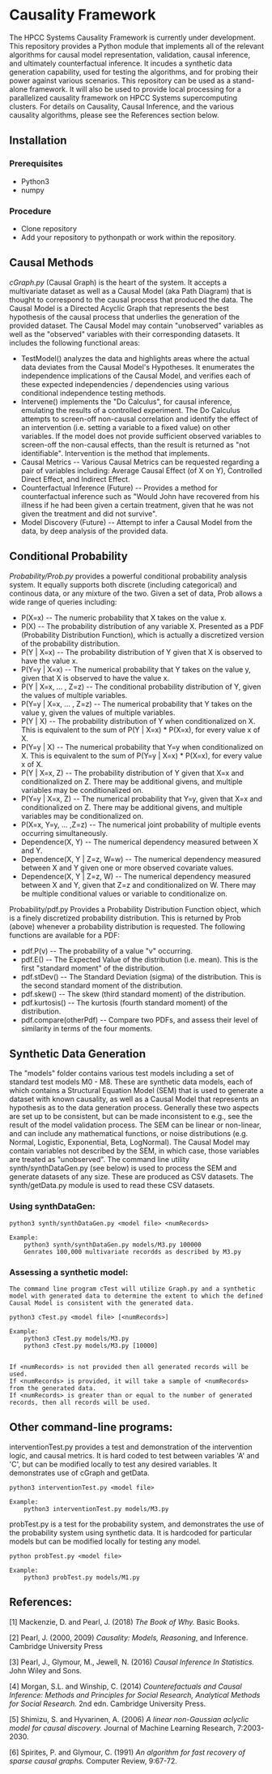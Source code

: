 # Causality Framework

The HPCC Systems Causality Framework is currently under development.  This repository provides a Python module that implements all of the relevant algorithms for causal model representation, validation, causal inference, and ultimately counterfactual inference.  It incudes a synthetic data generation capability, used for testing the algorithms, and for probing their power against various scenarios.  This repository can be used as a stand-alone framework.  It will also be used to provide local processing
for a parallelized causality framework on HPCC Systems supercomputing clusters.
For details on Causality, Causal Inference, and the various causality algorithms, please see the References section below.

## Installation
### Prerequisites
- Python3
- numpy
### Procedure
- Clone repository
- Add your repository to pythonpath or work within the repository.

## Causal Methods

_cGraph.py_ (Causal Graph) is the heart of the system.  It accepts a multivariate dataset as well as a Causal Model (aka Path Diagram) that is thought to correspond to the causal process that produced the data.  The Causal Model is a Directed Acyclic Graph that represents the best hypothesis of the causal process that underlies the generation of the provided dataset.  The Causal Model may contain "unobserved" variables as well as the "observed" variables with their corresponding datasets.  It includes the following functional areas:
- TestModel() analyzes the data and highlights areas where the actual data deviates from the Causal Model's Hypotheses.  It enumerates the independence implications of the Causal Model, and verifies each of these expected independencies / dependencies using various conditional independence testing methods.
- Intervene() implements the "Do Calculus", for causal inference, emulating the results of a controlled experiment.  The Do Calculus attempts to screen-off non-causal correlation and identify the effect of an intervention (i.e. setting a variable to a fixed value) on other variables. If the model does not provide sufficient observed variables to screen-off the non-causal effects, than the result is returned as "not identifiable".  Intervention is the method that implements.
- Causal Metrics -- Various Causal Metrics can be requested regarding a pair of variables including: Average Causal Effect (of X on Y), Controlled Direct Effect, and Indirect Effect.
- Counterfactual Inference (Future) -- Provides a method for counterfactual inference such as "Would John have recovered from his illness if he had been given a certain treatment, given that he was not given the treatment and did not survive".
- Model Discovery (Future) -- Attempt to infer a Causal Model from the data, by deep analysis of the provided data.

## Conditional Probability

_Probability/Prob.py_ provides a powerful conditional probability analysis system.  It equally supports both discrete (including categorical) and continous data, or any mixture of the two.  Given a set of data, Prob allows a wide range of queries including:
- P(X=x) -- The numeric probability that X takes on the value x.
- P(X) -- The probability distribution of any variable X.  Presented as a PDF (Probability Distribution Function), which is actually a discretized version of the probability distribution.
- P(Y | X=x) -- The probability distribution of Y given that X is observed to have the value x.
- P(Y=y | X=x) -- The numerical probability that Y takes on the value y, given that X is observed to have the value x.
- P(Y | X=x, ... , Z=z) -- The conditional probability distribution of Y, given the values of multiple variables.
- P(Y=y | X=x, ... , Z=z) -- The numerical probability that Y takes on the value y, given the values of multiple variables.
- P(Y | X) -- The probability distribution of Y when conditionalized on X.  This is equivalent to the sum of P(Y | X=x) * P(X=x), for every value x of X.
- P(Y=y | X) -- The numerical probability that Y=y when conditionalized on X.  This is equivalent to the sum of P(Y=y | X=x) * P(X=x), for every value x of X.
- P(Y | X=x, Z) -- The probability distribution of Y given that X=x and conditionalized on Z.  There may be additional givens, and multiple variables may be conditionalized on.
- P(Y=y | X=x, Z) -- The numerical probability that Y=y,  given that X=x and conditionalized on Z. There may be additional givens, and multiple variables may be conditionalized on.
- P(X=x, Y=y, ... ,Z=z) -- The numerical joint probability of multiple events occurring simultaneously.
- Dependence(X, Y) -- The numerical dependency measured between X and Y.
- Dependence(X, Y | Z=z, W=w) -- The numerical dependency measured between X and Y given one or more observed covariate values.
- Dependence(X, Y | Z=z, W) -- The numerical dependency measured between X and Y, given that Z=z and conditionalized on W.  There may be multiple conditional values or variable to conditionalize on.

Probability/pdf.py Provides a Probability Distribution Function object, which is a finely discretized probability distribution.  This is returned by Prob (above) whenever a probability distribution is requested.  The following functions are available for a PDF:
- pdf.P(v) -- The probability of a value "v" occurring.
- pdf.E() -- The Expected Value of the distribution (i.e. mean).  This is the first "standard moment" of the distribution.
- pdf.stDev() -- The Standard Deviation (sigma) of the distribution. This is the second standard moment of the distribution.
- pdf.skew() -- The skew (third standard moment) of the distribution.
- pdf.kurtosis() -- The kurtosis (fourth standard moment) of the distribution.
- pdf.compare(otherPdf) -- Compare two PDFs, and assess their level of similarity in terms of the four moments.

## Synthetic Data Generation

The "models" folder contains various test models including a set of standard test models M0 - M8.  These are synthetic data models, each of which contains a Structural Equation Model (SEM) that is used to generate a dataset with known causality, as well as a Causal Model that represents an hypothesis as to the data generation process.  Generally these two aspects are set up to be consistent, but can be made inconsistent to e.g., see the result of the model validation process.  The SEM can be linear or non-linear, and can include any mathematical functions, or noise distributions (e.g. Normal, Logistic, Exponential, Beta, LogNormal).  The Causal Model may contain variables not described by the SEM, in which case, those variables are treated as "unobserved".  The command line utility synth/synthDataGen.py (see below) is used to process the SEM and generate datasets of any size.  These are produced as CSV datasets.  The synth/getData.py module is used to read these CSV datasets.

### Using synthDataGen:

    python3 synth/synthDataGen.py <model file> <numRecords>

    Example:
        python3 synth/synthDataGen.py models/M3.py 100000
        Genrates 100,000 multivariate recordds as described by M3.py

### Assessing a synthetic model:

    The command line program cTest will utilize Graph.py and a synthetic model with generated data to determine the extent to which the defined Causal Model is consistent with the generated data.

    python3 cTest.py <model file> [<numRecords>]

    Example:
        python3 cTest.py models/M3.py
        python3 cTest.py models/M3.py [10000]


    If <numRecords> is not provided then all generated records will be used.
    If <numRecords> is provided, it will take a sample of <numRecords> from the generated data.  
    If <numRecords> is greater than or equal to the number of generated records, then all records will be used.


## Other command-line programs:

interventionTest.py provides a test and demonstration of the intervention logic, and causal metrics.  It is hard coded to test between variables 'A' and 'C', but can be modified locally to test any desired variables.  It demonstrates use of cGraph and  getData.

    python3 interventionTest.py <model file>

    Example:
        python3 interventionTest.py models/M3.py

probTest.py is a test for the probability system, and demonstrates the use of the probability system using synthetic data.  It is hardcoded for particular models but can be modified locally for testing any model.

    python probTest.py <model file>

    Example:
        python3 probTest.py models/M1.py

## References:

[1] Mackenzie, D. and Pearl, J. (2018) _The Book of Why._ Basic Books.

[2] Pearl, J. (2000, 2009) _Causality: Models, Reasoning_, and Inference.  Cambridge University Press

[3] Pearl, J., Glymour, M., Jewell, N. (2016) _Causal Inference In Statistics._ John Wiley and Sons.

[4] Morgan, S.L. and Winship, C. (2014) _Counterefactuals and Causal Inference: Methods and Principles for Social Research, Analytical Methods for Social Research._ 2nd edn.  Cambridge University Press.

[5] Shimizu, S. and Hyvarinen, A. (2006) _A linear non-Gaussian aclyclic model for causal discovery._ Journal of Machine Learning Research, 7:2003-2030.

[6] Spirites, P. and Glymour, C. (1991) _An algorithm for fast recovery of sparse causal graphs._ Computer Review, 9:67-72.


